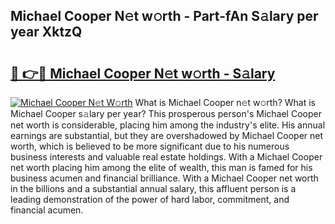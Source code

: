 ## Michael Cooper N𝚎t w𝚘rth - Part-fAn S𝚊lary per year XktzQ

# <h2><a href="http://gc0u3n.nevu.top/?p=Michael+Cooper">🔗 👉🔴 Michael Cooper N𝚎t w𝚘rth - S𝚊lary</a></h2>

[![Michael Cooper N𝚎t W𝚘rth](https://i.imgur.com/Oavwk0R.jpeg)](http://gc0u3n.nevu.top/?p=Michael+Cooper)
What is Michael Cooper n𝚎t w𝚘rth? What is Michael Cooper s𝚊lary per year?
This prosperous person's Michael Cooper net worth is considerable, placing him among the industry's elite. His annual earnings are substantial, but they are overshadowed by Michael Cooper net worth, which is believed to be more significant due to his numerous business interests and valuable real estate holdings. With a Michael Cooper net worth placing him among the elite of wealth, this man is famed for his business acumen and financial brilliance. With a Michael Cooper net worth in the billions and a substantial annual salary, this affluent person is a leading demonstration of the power of hard labor, commitment, and financial acumen.
